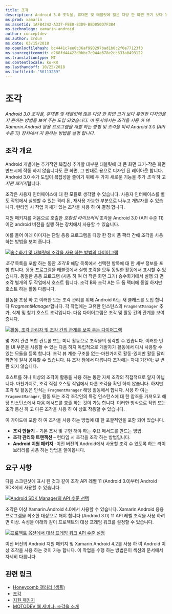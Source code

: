 ```yaml
---
title: 조각
description: Android 3.0 조각을, 휴대폰 및 태블릿에 많은 다양 한 화면 크기 보다 유연한 디자인을 지 원하는 방법을 보여 주는 도입 되었습니다. 이 문서에서는 조각을 사용 하 여 Xamarin.Android 응용 프로그램을 개발 하는 방법 및 조각을 미리 Android 3.0 (API 수준 11) 장치에서 지 원하는 방법을 설명 합니다.
ms.prod: xamarin
ms.assetid: 1AFB4242-A337-F8E0-83D9-B8D850D7F384
ms.technology: xamarin-android
author: conceptdev
ms.author: crdun
ms.date: 03/15/2018
ms.openlocfilehash: bc4441c7ee0c36af990297bad1b0c2f0e77123f3
ms.sourcegitcommit: e268fd44422d0bbc7c944a678e2cc633a0493122
ms.translationtype: MT
ms.contentlocale: ko-KR
ms.lasthandoff: 10/25/2018
ms.locfileid: "50113289"
---
```

# <a name="fragments"></a>조각

_Android 3.0 조각을, 휴대폰 및 태블릿에 많은 다양 한 화면 크기 보다 유연한 디자인을 지 원하는 방법을 보여 주는 도입 되었습니다. 이 문서에서는 조각을 사용 하 여 Xamarin.Android 응용 프로그램을 개발 하는 방법 및 조각을 미리 Android 3.0 (API 수준 11) 장치에서 지 원하는 방법을 설명 합니다._

## <a name="fragments-overview"></a>조각 개요

Android 개발에는 추가적인 복잡성 추가할 대부분 태블릿에 더 큰 화면 크기-작은 화면 반드시에 작동 하지 않습니다도 큰 화면, 그 반대로 용으로 디자인 된 레이아웃 합니다. Android 3.0 수가 도입이 복잡성을 줄이기 위해 두 가지 새로운 기능을 추가 *조각* 하 고 *지원 패키지*합니다.

조각은 사용자 인터페이스에 대 한 모듈로 생각할 수 있습니다. 사용자 인터페이스를 별도 작업에서 실행할 수 있는 격리 된, 재사용 가능한 부분으로 나누고 개발자를 수 있습니다. 런타임 시 작업 자체가 있는 조각을 사용 하 여 결정 합니다.

지원 패키지를 처음으로 호출한 *호환성 라이브러리* 조각을 Android 3.0 (API 수준 11) 이전 android 버전을 실행 하는 장치에서 사용할 수 있습니다.

예를 들어 아래 이미지는 단일 응용 프로그램을 다양 한 장치 폼 팩터 간에 조각을 사용 하는 방법을 보여 줍니다.

[![송수화기 및 태블릿에 조각을 사용 하는 방법의 다이어그램](images/00.png)](images/00.png#lightbox)

*조각* 목록을 포함 하는 동안 *조각 B* 해당 목록에서 선택한 항목에 대 한 세부 정보를 포함 합니다. 응용 프로그램을 태블릿에서 실행 조각을 모두 동일한 활동에서 표시할 수 있습니다. 동일한 응용 프로그램 (사용 하 여 더 작은 화면 크기) 송수화기에서 실행 되 면 조각 별개의 두 작업에서 호스트 됩니다. 조각 B와 조각 A는 두 폼 팩터에 동일 하지만 호스트 하는 활동 다릅니다.

활동을 조정 하 고 이러한 모든 조각 관리를 위해 Android 라는 새 클래스를 도입 합니다 *FragmentManager*합니다. 각 작업에는 고유한 인스턴스의 `FragmentManager` 추가, 삭제 및 찾기 호스트 조각입니다. 다음 다이어그램은 조각 및 활동 간의 관계를 보여 줍니다.

[![활동, 조각 관리자 및 조각 간의 관계를 보여 주는 다이어그램](images/01.png)](images/01.png#lightbox)

몇 가지 관련 복합 컨트롤 또는 미니 활동으로 조각을의 생각할 수 있습니다. 이러한 번들 UI 부분을 사용할 수 있는 다음 하지 독립적으로 개발자가 활동에서 다시 사용할 수 있는 모듈을 등록 합니다. 조각 뷰 계층 구조를 없는-마찬가지로 활동-있지만 활동 달리 화면에 걸쳐 공유할 수 있습니다. 뷰 조각 점에서 다릅니다 조각에는 자체 기간이; 뷰 변환 되지 않습니다.

호스트를 하나 이상의 조각이 활동을 사용 하는 동안 자체 조각의 직접적으로 알지 아닙니다. 마찬가지로, 조각 직접 호스팅 작업에서 다른 조각을 확인 하지 않습니다. 하지만 조각 및 활동은 인식는 `FragmentManager` 해당 활동에서 합니다. 사용 하 여는 `FragmentManager`, 활동 또는 조각 조각인의 특정 인스턴스에 대 한 참조를 가져오고 해당 인스턴스에서 다음 메서드를 호출 하는 것이 가능 합니다. 이러한 방식으로 작업 또는 조각 통신 하 고 다른 조각을 사용 하 여 상호 작용할 수 있습니다.

이 가이드에 포함 하 여 조각을 사용 하는 방법에 대 한 포괄적인을 포함 되어 있습니다.

-   **조각 만들기** – 기본 조각 및 구현 해야 하는 주요 메서드를 만드는 방법.
-   **조각 관리와 트랜잭션** – 런타임 시 조각을 조작 하는 방법입니다.
-   **Android 지원 패키지** -이전 버전의 Android에서 사용할 조각 수 있도록 하는 라이브러리를 사용 하는 방법을 알아봅니다.


## <a name="requirements"></a>요구 사항

다음 스크린샷에 표시 된 것과 같이 조각 API 레벨 11 (Android 3.0)부터 Android SDK에서 사용할 수 있습니다.

[![Android SDK Manager의 API 수준 선택](images/02.png)](images/02.png#lightbox)

조각은 이상 Xamarin.Android 4.0에서 사용할 수 있습니다. Xamarin.Android 응용 프로그램을 최소한 대상으로 해야 합니다 (Android 3.0) 11 API 레벨 조각을 사용 하려면 이상. 속성을 아래와 같이 프로젝트의 대상 프레임 워크를 설정할 수 있습니다.

[![프로젝트 옵션에서 대상 프레임 워크 API 수준 설정](images/03-sml.png)](images/03.png#lightbox)

이전 버전의 Android 지원 패키지 및 Xamarin.Android 4.2를 사용 하 여 Android 이상 조각을 사용 하는 것이 가능 합니다. 이 작업을 수행 하는 방법은이 섹션의 문서에서 자세히 다룹니다.


## <a name="related-links"></a>관련 링크

- [Honeycomb 갤러리 (샘플)](https://developer.xamarin.com/samples/monodroid/HoneycombGallery)
- [조각](http://developer.android.com/guide/topics/fundamentals/fragments.html)
- [지원 패키지](http://developer.android.com/sdk/compatibility-library.html)
- [MOTODEV 웹 세미나: 조각을 소개](http://motodev.adobeconnect.com/p9h1aqk3ttn/)
